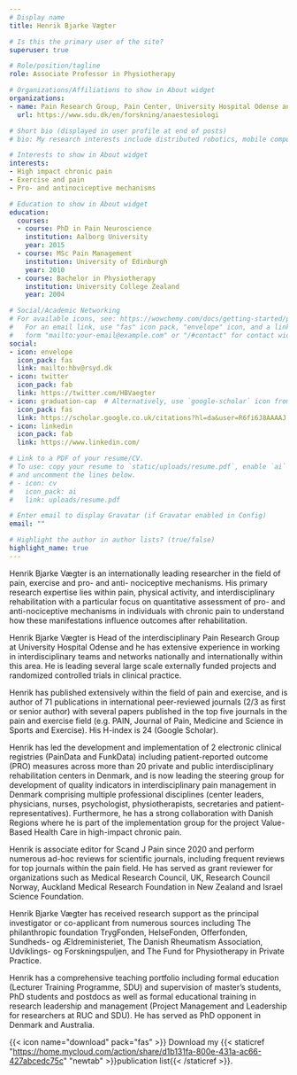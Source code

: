 ```yaml
---
# Display name
title: Henrik Bjarke Vægter

# Is this the primary user of the site?
superuser: true

# Role/position/tagline
role: Associate Professor in Physiotherapy

# Organizations/Affiliations to show in About widget
organizations:
- name: Pain Research Group, Pain Center, University Hospital Odense and Department of Clinical Research, University of Southern Denmark
  url: https://www.sdu.dk/en/forskning/anaestesiologi

# Short bio (displayed in user profile at end of posts)
# bio: My research interests include distributed robotics, mobile computing and programmable matter.

# Interests to show in About widget
interests:
- High impact chronic pain
- Exercise and pain
- Pro- and antinociceptive mechanisms

# Education to show in About widget
education:
  courses:
  - course: PhD in Pain Neuroscience
    institution: Aalborg University
    year: 2015
  - course: MSc Pain Management
    institution: University of Edinburgh
    year: 2010
  - course: Bachelor in Physiotherapy
    institution: University College Zealand
    year: 2004

# Social/Academic Networking
# For available icons, see: https://wowchemy.com/docs/getting-started/page-builder/#icons
#   For an email link, use "fas" icon pack, "envelope" icon, and a link in the
#   form "mailto:your-email@example.com" or "/#contact" for contact widget.
social:
- icon: envelope
  icon_pack: fas
  link: mailto:hbv@rsyd.dk
- icon: twitter
  icon_pack: fab
  link: https://twitter.com/HBVaegter
- icon: graduation-cap  # Alternatively, use `google-scholar` icon from `ai` icon pack
  icon_pack: fas
  link: https://scholar.google.co.uk/citations?hl=da&user=R6fi6J8AAAAJ
- icon: linkedin
  icon_pack: fab
  link: https://www.linkedin.com/

# Link to a PDF of your resume/CV.
# To use: copy your resume to `static/uploads/resume.pdf`, enable `ai` icons in `params.toml`, 
# and uncomment the lines below.
# - icon: cv
#   icon_pack: ai
#   link: uploads/resume.pdf

# Enter email to display Gravatar (if Gravatar enabled in Config)
email: ""

# Highlight the author in author lists? (true/false)
highlight_name: true
---
```


Henrik Bjarke Vægter is an internationally leading researcher in the field of pain, exercise and pro- and anti- nociceptive mechanisms. His primary research expertise lies within pain, physical activity, and interdisciplinary rehabilitation with a particular focus on quantitative assessment of pro- and anti-nociceptive mechanisms in individuals with chronic pain to understand how these manifestations influence outcomes after rehabilitation.

Henrik Bjarke Vægter is Head of the interdisciplinary Pain Research Group at University Hospital Odense and he has extensive experience in working in interdisciplinary teams and networks nationally and internationally within this area. He is leading several large scale externally funded projects and randomized controlled trials in clinical practice.

Henrik has published extensively within the field of pain and exercise, and is author of 71 publications in international peer-reviewed journals (2/3 as first or senior author) with several papers published in the top five journals in the pain and exercise field (e.g. PAIN, Journal of Pain, Medicine and Science in Sports and Exercise). His H-index is 24 (Google Scholar).

Henrik has led the development and implementation of 2 electronic clinical registries (PainData and FunkData) including patient-reported outcome (PRO) measures across more than 20 private and public interdisciplinary rehabilitation centers in Denmark, and is now leading the steering group for development of quality indicators in interdisciplinary pain management in Denmark comprising multiple professional disciplines (center leaders, physicians, nurses, psychologist, physiotherapists, secretaries and patient-representatives). Furthermore, he has a strong collaboration with Danish Regions where he is part of the implementation group for the project Value- Based Health Care in high-impact chronic pain.

Henrik is associate editor for Scand J Pain since 2020 and perform numerous ad-hoc reviews for scientific journals, including frequent reviews for top journals within the pain field. He has served as grant reviewer for organizations such as Medical Research Council, UK, Research Council Norway, Auckland Medical Research Foundation in New Zealand and Israel Science Foundation.

Henrik Bjarke Vægter has received research support as the principal investigator or co-applicant from numerous sources including The philanthropic foundation TrygFonden, HelseFonden, Offerfonden, Sundheds- og Ældreministeriet, The Danish Rheumatism Association, Udviklings- og Forskningspuljen, and The Fund for Physiotherapy in Private Practice.

Henrik has a comprehensive teaching portfolio including formal education (Lecturer Training Programme, SDU) and supervision of master’s students, PhD students and postdocs as well as formal educational training in research leadership and management (Project Management and Leadership for researchers at RUC and SDU). He has served as PhD opponent in Denmark and Australia.

{{< icon name="download" pack="fas" >}} Download my {{< staticref "https://home.mycloud.com/action/share/d1b131fa-800e-431a-ac66-427abcedc75c" "newtab" >}}publication list{{< /staticref >}}.
